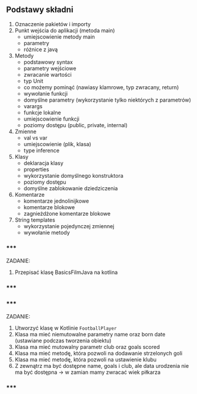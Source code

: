 ## Podstawy składni

1. Oznaczenie pakietów i importy 
2. Punkt wejścia do aplikacji (metoda main)
    - umiejscowienie metody main
    - parametry
    - różnice z javą
3. Metody
    - podstawowy syntax
    - parametry wejściowe
    - zwracanie wartości
    - typ Unit
    - co możemy pominąć (nawiasy klamrowe, typ zwracany, return)
    - wywołanie funkcji
    - domyślne parametry (wykorzystanie tylko niektórych z parametrów)
    - varargs
    - funkcje lokalne
    - umiejscowienie funkcji
    - poziomy dostępu (public, private, internal)
4. Zmienne
    - val vs var
    - umiejscowienie (plik, klasa)
    - type inference
5. Klasy
    - deklaracja klasy
    - properties
    - wykorzystanie domyślnego konstruktora
    - poziomy dostępu
    - domyślne zablokowanie dziedziczenia
6. Komentarze
   - komentarze jednolinijkowe
   - komentarze blokowe
   - zagnieżdżone komentarze blokowe
7. String templates
   - wykorzystanie pojedynczej zmiennej
   - wywołanie metody

### ***

ZADANIE:

1. Przepisać klasę BasicsFilmJava na kotlina

### ***

### ***

ZADANIE:

1. Utworzyć klasę w Kotlinie `FootballPlayer`
2. Klasa ma mieć niemutowalne parametry name oraz born date (ustawiane podczas tworzenia obiektu)
3. Klasa ma mieć mutowalny parametr club oraz goals scored
4. Klasa ma mieć metodę, która pozwoli na dodawanie strzelonych goli
5. Klasa ma mieć metodę, która pozwoli na ustawienie klubu
6. Z zewnątrz ma być dostępne name, goals i club, ale data urodzenia nie ma być dostępna -> w zamian mamy zwracać wiek
   piłkarza

### ***
